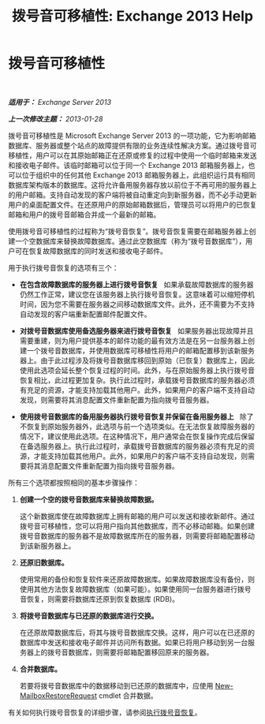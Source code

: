 ﻿---
title: '拨号音可移植性: Exchange 2013 Help'
TOCTitle: 拨号音可移植性
ms:assetid: ea62fae0-5e0a-460c-beb6-52532c8c8dbc
ms:mtpsurl: https://technet.microsoft.com/zh-cn/library/Dd876950(v=EXCHG.150)
ms:contentKeyID: 51408289
ms.date: 01/11/2018
mtps_version: v=EXCHG.150
ms.translationtype: HT
---

# 拨号音可移植性

 

_**适用于：** Exchange Server 2013_

_**上一次修改主题：** 2013-01-28_

拨号音可移植性是 Microsoft Exchange Server 2013 的一项功能，它为影响邮箱数据库、服务器或整个站点的故障提供有限的业务连续性解决方案。通过拨号音可移植性，用户可以在其原始邮箱正在还原或修复的过程中使用一个临时邮箱来发送和接收电子邮件。该临时邮箱可以位于同一个 Exchange 2013 邮箱服务器上，也可以位于组织中的任何其他 Exchange 2013 邮箱服务器上，此组织运行具有相同数据库架构版本的数据库。这将允许备用服务器存放以前位于不再可用的服务器上的用户邮箱。支持自动发现的客户端将被自动重定向到新服务器，而不必手动更新用户的桌面配置文件。在还原用户的原始邮箱数据后，管理员可以将用户的已恢复邮箱和用户的拨号音邮箱合并成一个最新的邮箱。

使用拨号音可移植性的过程称为“拨号音恢复”。拨号音恢复需要在邮箱服务器上创建一个空数据库来替换故障数据库。通过此空数据库（称为“拨号音数据库”），用户可在恢复故障数据库的同时发送和接收电子邮件。

用于执行拨号音恢复的选项有三个：

  - **在包含故障数据库的服务器上进行拨号音恢复**   如果承载故障数据库的服务器仍然工作正常，建议您在该服务器上执行拨号音恢复。这意味着可以缩短停机时间，因为您不需要在服务器之间移动数据库文件。此外，还不需要为不支持自动发现的客户端重新配置邮件配置文件。

  - **对拨号音数据库使用备选服务器来进行拨号音恢复**   如果服务器出现故障并且需要重建，则为用户提供基本的邮件功能的最有效方法是在另一台服务器上创建一个拨号音数据库，并使用数据库可移植性将用户的邮箱配置移到该新服务器上。由于此过程涉及将拨号音数据库移回到原始（已恢复）数据库上，因此使用此选项会延长整个恢复过程的时间。此外，与在原始服务器上执行拨号音恢复相比，此过程更加复杂。执行此过程时，承载拨号音数据库的服务器必须有充足的资源，才能支持加载其他用户。此外，如果用户的客户端不支持自动发现，则需要将其消息配置文件重新配置为指向拨号音服务器。

  - **使用拨号音数据库的备用服务器执行拨号音恢复并保留在备用服务器上**   除了不恢复到原始服务器外，此选项与前一个选项类似。在无法恢复故障服务器的情况下，建议使用此选项。在这种情况下，用户通常会在恢复操作完成后保留在备选服务器上。执行此过程时，承载拨号音数据库的服务器必须有充足的资源，才能支持加载其他用户。此外，如果用户的客户端不支持自动发现，则需要将其消息配置文件重新配置为指向拨号音服务器。

所有三个选项都按照相同的基本步骤操作：

1.  **创建一个空的拨号音数据库来替换故障数据。**
    
    这个新数据库使在故障数据库上拥有邮箱的用户可以发送和接收新邮件。通过拨号音可移植性，您可以将用户指向其他数据库，而不必移动邮箱。如果创建拨号音数据库的服务器不是故障数据库所在的服务器，则需要将邮箱配置移动到该新服务器上。

2.  **还原旧数据库。**
    
    使用常用的备份和恢复软件来还原故障数据库。如果故障数据库没有备份，则使用其他方法恢复故障数据库（如果可能）。如果使用同一台服务器进行拨号音恢复，则需要将数据库还原到恢复数据库 (RDB)。

3.  **将拨号音数据库与已还原的数据库进行交换。**
    
    在还原故障数据库后，将其与拨号音数据库交换。这样，用户可以在已还原的数据库中发送和接收电子邮件并访问所有数据。如果已将用户移动到另一台服务器上的拨号音数据库，则需要将邮箱配置移回原来的服务器。

4.  **合并数据库。**
    
    若要将拨号音数据库中的数据移动到已还原的数据库中，应使用 [New-MailboxRestoreRequest](https://technet.microsoft.com/zh-cn/library/ff829875\(v=exchg.150\)) cmdlet 合并数据。

有关如何执行拨号音恢复的详细步骤，请参阅[执行拨号音恢复](perform-a-dial-tone-recovery-exchange-2013-help.md)。


